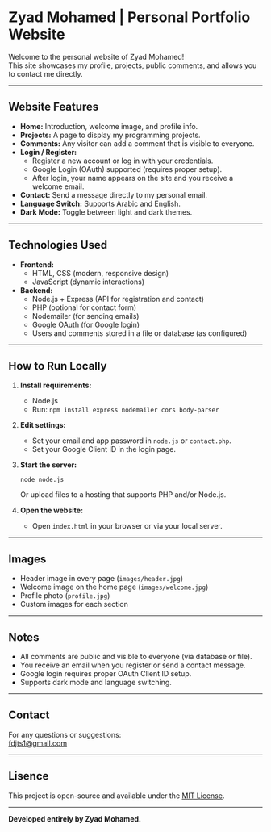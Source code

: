 # Zyad Mohamed | Personal Portfolio Website

Welcome to the personal website of Zyad Mohamed!  
This site showcases my profile, projects, public comments, and allows you to contact me directly.

---

## Website Features

- **Home:** Introduction, welcome image, and profile info.
- **Projects:** A page to display my programming projects.
- **Comments:** Any visitor can add a comment that is visible to everyone.
- **Login / Register:**  
  - Register a new account or log in with your credentials.
  - Google Login (OAuth) supported (requires proper setup).
  - After login, your name appears on the site and you receive a welcome email.
- **Contact:** Send a message directly to my personal email.
- **Language Switch:** Supports Arabic and English.
- **Dark Mode:** Toggle between light and dark themes.

---

## Technologies Used

- **Frontend:**  
  - HTML, CSS (modern, responsive design)
  - JavaScript (dynamic interactions)
- **Backend:**  
  - Node.js + Express (API for registration and contact)
  - PHP (optional for contact form)
  - Nodemailer (for sending emails)
  - Google OAuth (for Google login)
  - Users and comments stored in a file or database (as configured)

---

## How to Run Locally

1. **Install requirements:**
   - Node.js
   - Run: `npm install express nodemailer cors body-parser`

2. **Edit settings:**
   - Set your email and app password in `node.js` or `contact.php`.
   - Set your Google Client ID in the login page.

3. **Start the server:**
   ```
   node node.js
   ```
   Or upload files to a hosting that supports PHP and/or Node.js.

4. **Open the website:**
   - Open `index.html` in your browser or via your local server.

---

## Images

- Header image in every page (`images/header.jpg`)
- Welcome image on the home page (`images/welcome.jpg`)
- Profile photo (`profile.jpg`)
- Custom images for each section

---

## Notes

- All comments are public and visible to everyone (via database or file).
- You receive an email when you register or send a contact message.
- Google login requires proper OAuth Client ID setup.
- Supports dark mode and language switching.

---

## Contact

For any questions or suggestions:  
[fdjts1@gmail.com](mailto:fdjts1@gmail.com)

---

## Lisence

This project is open-source and available under the [MIT License](https://opensource.org/licenses/MIT).

---

**Developed entirely by Zyad Mohamed.**
